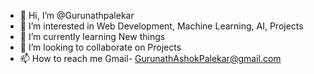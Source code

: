 - 👋 Hi, I’m @Gurunathpalekar
- 👀 I’m interested in Web Development, Machine Learning, AI, Projects
- 🌱 I’m currently learning New things
- 💞️ I’m looking to collaborate on Projects
- 📫 How to reach me Gmail- GurunathAshokPalekar@gmail.com

<!---
Gurunathpalekar/Gurunathpalekar is a ✨ special ✨ repository because its `README.md` (this file) appears on your GitHub profile.
You can click the Preview link to take a look at your changes.
--->
